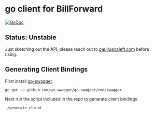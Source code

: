 # go client for BillForward

[![GoDoc](https://godoc.org/github.com/authclub/billforward?status.png)](https://godoc.org/github.com/authclub/billforward)

## Status: Unstable

Just sketching out the API, please reach out to paul@scaleft.com before using.

## Generating Client Bindings

First install [go-swagger](https://github.com/go-swagger/go-swagger):

```
go get -u github.com/go-swagger/go-swagger/cmd/swagger
```

Next run the script included in the repo to generate client bindings:

```
./generate_client
```


